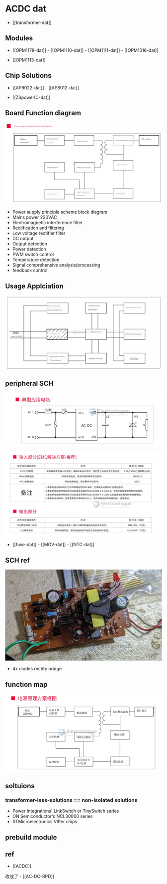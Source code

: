 
# ACDC dat 

- [[transformer-dat]]


## Modules 

- [[OPM1178-dat]] - [[OPM1110-dat]] - [[OPM1111-dat]] - [[OPM1016-dat]]

- [[OPM1113-dat]]

## Chip Solutions 

- [[AP8022-dat]] - [[AP8012-dat]]

- [[ZSpowerIC-dat]]



## Board Function diagram 

![](2025-02-03-15-20-49.png)

- Power supply principle scheme block diagram
- Mains power 220VAC
- Electromagnetic interference filter
- Rectification and filtering
- Low voltage rectifier filter
- DC output
- Output detection
- Power detection
- PWM switch control
- Temperature detection
- Signal comprehensive analysis/processing
- feedback control


## Usage Applciation 

![](2025-02-03-15-21-51.png)

## peripheral SCH 

![](2024-01-23-14-05-46.png)

![](2024-01-23-14-06-01.png)

- [[fuse-dat]] - [[MOV-dat]] - [[NTC-dat]]





## SCH ref 


![](2024-03-21-14-52-51.png)

- 4x diodes rectify bridge 


## function map 

![](2024-08-28-15-15-13.png)


## soltuions 

### transformer-less-solutions == non-isolated solutions

- Power Integrations' LinkSwitch or TinySwitch series
- ON Semiconductor's NCL30000 series
- STMicroelectronics VIPer chips


## prebuild module 



## ref 

- [[ACDC]]

改成了 - [[AC-DC-RPD]]